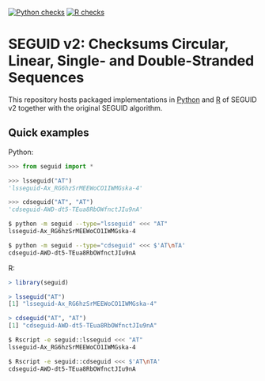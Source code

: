 [![Python checks](https://github.com/MetabolicEngineeringGroupCBMA/seguid/actions/workflows/check-python.yml/badge.svg)](https://github.com/MetabolicEngineeringGroupCBMA/seguid/actions/workflows/check-python.yml)
[![R checks](https://github.com/MetabolicEngineeringGroupCBMA/seguid/actions/workflows/check-r.yml/badge.svg)](https://github.com/MetabolicEngineeringGroupCBMA/seguid/actions/workflows/check-r.yml)


# SEGUID v2: Checksums Circular, Linear, Single- and Double-Stranded Sequences

This repository hosts packaged implementations in [Python](python/)
and [R](r/) of SEGUID v2 together with the original SEGUID algorithm.

## Quick examples

Python:

```python
>>> from seguid import *

>>> lsseguid("AT")
'lsseguid-Ax_RG6hzSrMEEWoCO1IWMGska-4'

>>> cdseguid("AT", "AT")
'cdseguid-AWD-dt5-TEua8RbOWfnctJIu9nA'
```

```sh
$ python -m seguid --type="lsseguid" <<< "AT"
lsseguid-Ax_RG6hzSrMEEWoCO1IWMGska-4

$ python -m seguid --type="cdseguid" <<< $'AT\nTA'
cdseguid-AWD-dt5-TEua8RbOWfnctJIu9nA
```


R:

```r
> library(seguid)

> lsseguid("AT")
[1] "lsseguid-Ax_RG6hzSrMEEWoCO1IWMGska-4"

> cdseguid("AT", "AT")
[1] "cdseguid-AWD-dt5-TEua8RbOWfnctJIu9nA"
```

```sh
$ Rscript -e seguid::lsseguid <<< "AT"
lsseguid-Ax_RG6hzSrMEEWoCO1IWMGska-4

$ Rscript -e seguid::cdseguid <<< $'AT\nTA'
cdseguid-AWD-dt5-TEua8RbOWfnctJIu9nA
```
